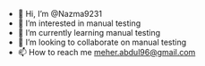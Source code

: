 - 👋 Hi, I’m @Nazma9231
- 👀 I’m interested in manual testing
- 🌱 I’m currently learning manual testing
- 💞️ I’m looking to collaborate on manual testing
- 📫 How to reach me meher.abdul96@gmail.com

<!---
Nazma9231/Nazma9231 is a ✨ special ✨ repository because its `README.md` (this file) appears on your GitHub profile.
You can click the Preview link to take a look at your changes.
--->
